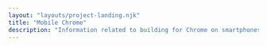 ```yaml
---
layout: "layouts/project-landing.njk"
title: "Mobile Chrome"
description: "Information related to building for Chrome on smartphones, tablets, and other mobile devices."
---
```

